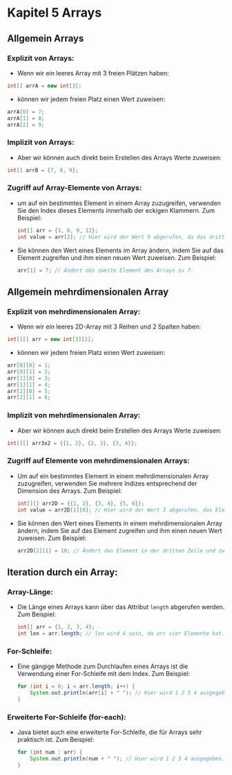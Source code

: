 # Kapitel 5 Arrays

## Allgemein Arrays

### Explizit von Arrays:
- Wenn wir ein leeres Array mit 3 freien Plätzen haben:
```java
int[] arrA = new int[3];
```

- können wir jedem freien Platz einen Wert zuweisen:
```java
arrA[0] = 7;
arrA[1] = 8;
arrA[2] = 9;
```

### Implizit von Arrays:
- Aber wir können auch direkt beim Erstellen des Arrays Werte zuweisen:
```java
int[] arrB = {7, 8, 9};
```

### Zugriff auf Array-Elemente von Arrays:

- um auf ein bestimmtes Element in einem Array zuzugreifen, verwenden Sie den Index dieses Elements innerhalb der eckigen Klammern. Zum Beispiel:
  ```java
  int[] arr = {3, 6, 9, 12};
  int value = arr[2]; // Hier wird der Wert 9 abgerufen, da das dritte Element im Array (Index beginnt bei 0) 9 ist.
  ```

- Sie können den Wert eines Elements im Array ändern, indem Sie auf das Element zugreifen und ihm einen neuen Wert zuweisen. Zum Beispiel:
  ```java
  arr[1] = 7; // Ändert das zweite Element des Arrays zu 7.
  ```

## Allgemein mehrdimensionalen Array

### Explizit von mehrdimensionalen Array:
- Wenn wir ein leeres 2D-Array mit 3 Reihen und 2 Spalten haben:
```java
int[][] arr = new int[3][2];
```

- können wir jedem freien Platz einen Wert zuweisen:
```java
arr[0][0] = 1;
arr[0][1] = 2;
arr[1][0] = 3;
arr[1][1] = 4;
arr[2][0] = 5;
arr[2][1] = 6;
```

### Implizit von mehrdimensionalen Array:
- Aber wir können auch direkt beim Erstellen des Arrays Werte zuweisen:
```java
int[][] arr3x2 = {{1, 2}, {2, 3}, {3, 4}};
```
### Zugriff auf Elemente von mehrdimensionalen Arrays:

- Um auf ein bestimmtes Element in einem mehrdimensionalen Array zuzugreifen, verwenden Sie mehrere Indizes entsprechend der Dimension des Arrays. Zum Beispiel:
  ```java
  int[][] arr2D = {{1, 2}, {3, 4}, {5, 6}};
  int value = arr2D[1][0]; // Hier wird der Wert 3 abgerufen, das Element in der zweiten Zeile und ersten Spalte des 2D-Arrays.
  ```

- Sie können den Wert eines Elements in einem mehrdimensionalen Array ändern, indem Sie auf das Element zugreifen und ihm einen neuen Wert zuweisen. Zum Beispiel:
  ```java
  arr2D[2][1] = 10; // Ändert das Element in der dritten Zeile und zweiten Spalte des 2D-Arrays zu 10.
  ```

## Iteration durch ein Array:

### Array-Länge:

- Die Länge eines Arrays kann über das Attribut `length` abgerufen werden. Zum Beispiel:
  ```java
  int[] arr = {1, 2, 3, 4};
  int len = arr.length; // len wird 4 sein, da arr vier Elemente hat.
  ```

### For-Schleife:

- Eine gängige Methode zum Durchlaufen eines Arrays ist die Verwendung einer For-Schleife mit dem Index. Zum Beispiel:
  ```java
  for (int i = 0; i < arr.length; i++) {
      System.out.println(arr[i] + " "); // Hier wird 1 2 3 4 ausgegeben.
  }
  ```

### Erweiterte For-Schleife (for-each):

- Java bietet auch eine erweiterte For-Schleife, die für Arrays sehr praktisch ist. Zum Beispiel:
  ```java
  for (int num : arr) {
      System.out.println(num + " "); // Hier wird 1 2 3 4 ausgegeben.
  }
  ```